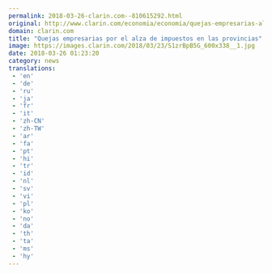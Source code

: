 ```yaml
---
permalink: 2018-03-26-clarin.com--810615292.html
original: http://www.clarin.com/economia/economia/quejas-empresarias-alza-impuestos-provincias_0_Byfa76H5M.html
domain: clarin.com
title: "Quejas empresarias por el alza de impuestos en las provincias"
image: https://images.clarin.com/2018/03/23/S1zrBpB5G_600x338__1.jpg
date: 2018-03-26 01:23:20
category: news
translations: 
 - 'en'
 - 'de'
 - 'ru'
 - 'ja'
 - 'fr'
 - 'it'
 - 'zh-CN'
 - 'zh-TW'
 - 'ar'
 - 'fa'
 - 'pt'
 - 'hi'
 - 'tr'
 - 'id'
 - 'nl'
 - 'sv'
 - 'vi'
 - 'pl'
 - 'ko'
 - 'no'
 - 'da'
 - 'th'
 - 'ta'
 - 'ms'
 - 'hy'
---
```


